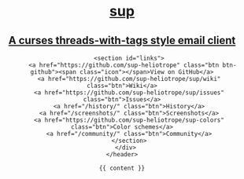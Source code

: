 ---
---
<!DOCTYPE html>
<html>
  <head>
    <meta charset='utf-8'>
    <link rel="stylesheet" type="text/css" href="/stylesheets/stylesheet.css" media="screen" />
    <link rel="stylesheet" type="text/css" href="/stylesheets/pygment_trac.css" media="screen" />
    <title>sup</title>
    <meta name="viewport" content="width=device-width" />
  </head>
  <body>
    <header>
      <div class="container">
        <a href="/">
          <h1>sup</h1>
          <h2>A curses threads-with-tags style email client</h2>
        </a>

        <section id="links">
          <a href="https://github.com/sup-heliotrope" class="btn btn-github"><span class="icon"></span>View on GitHub</a>
        <a href="https://github.com/sup-heliotrope/sup/wiki" class="btn">Wiki</a>
        <a href="https://github.com/sup-heliotrope/sup/issues" class="btn">Issues</a>
        <a href="/history/" class="btn">History</a>
        <a href="/screenshots/" class="btn">Screenshots</a>
        <a href="https://github.com/sup-heliotrope/sup-colors" class="btn">Color schemes</a>
        <a href="/community/" class="btn">Community</a>
        </section>
      </div>
    </header>

    {{ content }}


  </body>
</html>

